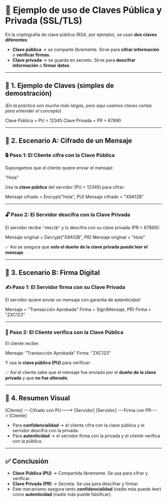 # 🔐 Ejemplo de uso de Claves Pública y Privada (SSL/TLS)

En la criptografía de clave pública (RSA, por ejemplo), se usan **dos claves diferentes**:

- **Clave pública** → se comparte libremente. Sirve para **cifrar información** o **verificar firmas**.  
- **Clave privada** → se guarda en secreto. Sirve para **descifrar información** o **firmar datos**.

---

## 📌 1. Ejemplo de Claves (simples de demostración)
*(En la práctica son mucho más largas, pero aquí usamos claves cortas para entender el concepto)*

Clave Pública = PU = 12345
Clave Privada = PR = 67890


---

## 📌 2. Escenario A: Cifrado de un Mensaje

### 🔒 Paso 1: El Cliente cifra con la Clave Pública
Supongamos que el cliente quiere enviar el mensaje:  

"Hola"


Usa la **clave pública** del servidor (PU = 12345) para cifrar:

Mensaje cifrado = Encrypt("Hola", PU)
Mensaje cifrado = "X9A12B"


---

### 🔓 Paso 2: El Servidor descifra con la Clave Privada
El servidor recibe `"X9A12B"` y lo descifra con su clave privada (PR = 67890):

Mensaje original = Decrypt("X9A12B", PR)
Mensaje original = "Hola"


✅ Así se asegura que **solo el dueño de la clave privada puede leer el mensaje**.

---

## 📌 3. Escenario B: Firma Digital

### ✍️ Paso 1: El Servidor firma con su Clave Privada
El servidor quiere enviar un mensaje con garantía de autenticidad:  

Mensaje = "Transacción Aprobada"
Firma = Sign(Mensaje, PR)
Firma = "ZXC123"


---

### 🔎 Paso 2: El Cliente verifica con la Clave Pública
El cliente recibe:  

Mensaje: "Transacción Aprobada"
Firma: "ZXC123"


Y usa la **clave pública (PU)** para verificar:


✅ Así el cliente sabe que el mensaje fue enviado por el **dueño de la clave privada** y que **no fue alterado**.

---

## 📌 4. Resumen Visual

[Cliente] ---Cifrado con PU---> [Servidor]
[Servidor] ---Firma con PR---> [Cliente]


- Para **confidencialidad** → el cliente cifra con la clave pública y el servidor descifra con la privada.  
- Para **autenticidad** → el servidor firma con la privada y el cliente verifica con la pública.  

---

## ✅ Conclusión
- **Clave Pública (PU)** → Compartida libremente. Se usa para cifrar y verificar.  
- **Clave Privada (PR)** → Secreta. Se usa para descifrar y firmar.  
- Este mecanismo asegura tanto **confidencialidad** (nadie más puede leer) como **autenticidad** (nadie más puede falsificar).

